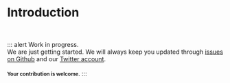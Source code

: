 # Introduction

<br>

::: alert Work in progress.  
We are just getting started. We will always keep you updated through [issues on Github](https://github.com/vue-a11y/vue-a11y.com/issues) and our [Twitter account](https://twitter.com/vue_a11y).  
<br>
<small>**Your contribution is welcome.**</small>
:::
